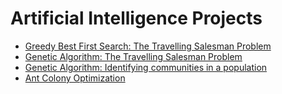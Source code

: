 # Artificial Intelligence Projects

<ul>
  
<li>
      <a href="https://github.com/Laura-ElenaOlaru/AI-Projects/tree/main/GBFS%20-%20TSP"> 
			   Greedy Best First Search: The Travelling Salesman Problem
      </a>
</li>

<li>
      <a href="https://github.com/Laura-ElenaOlaru/AI-Projects/tree/main/Genetic%20Algorithm%20-%20TSP"> 
			   Genetic Algorithm: The Travelling Salesman Problem
	</a>
	  
</li>

<li>
      <a href="https://github.com/Laura-ElenaOlaru/AI-Projects/tree/main/Genetic%20Algorithm"> 
			   Genetic Algorithm: Identifying communities in a population
	</a>
	  
</li>

<li>
      <a href="https://github.com/Laura-ElenaOlaru/AI-Projects/tree/main/ACO"> 
			   Ant Colony Optimization
	</a>
	  
</li>

</ul>
